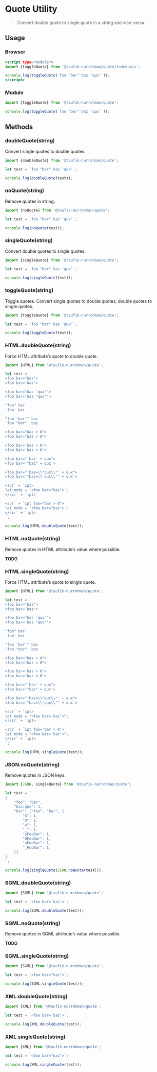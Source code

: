 Quote Utility
=============

> Convert double quote to single quote in a string and vice-versa.

Usage
-----

### Browser

~~~ .html
<script type="module">
import {toggleQuote} from '@taufik-nurrohman/quote/index.mjs';

console.log(toggleQuote(`foo "bar" baz 'qux'`));
</script>
~~~

### Module

~~~ .js
import {toggleQuote} from '@taufik-nurrohman/quote';

console.log(toggleQuote(`foo "bar" baz 'qux'`));
~~~

Methods
-------

### doubleQuote(string)

Convert single quotes to double quotes.

~~~ .js
import {doubleQuote} from '@taufik-nurrohman/quote';

let test = `foo "bar" baz 'qux'`;

console.log(doubleQuote(test));
~~~

### noQuote(string)

Remove quotes in string.

~~~ .js
import {noQuote} from '@taufik-nurrohman/quote';

let test = `foo "bar" baz 'qux'`;

console.log(noQuote(test));
~~~

### singleQuote(string)

Convert double quotes to single quotes.

~~~ .js
import {singleQuote} from '@taufik-nurrohman/quote';

let test = `foo "bar" baz 'qux'`;

console.log(singleQuote(test));
~~~

### toggleQuote(string)

Toggle quotes. Convert single quotes to double quotes, double quotes to single quotes.

~~~ .js
import {toggleQuote} from '@taufik-nurrohman/quote';

let test = `foo "bar" baz 'qux'`;

console.log(toggleQuote(test));
~~~

### HTML.doubleQuote(string)

Force HTML attribute&rsquo;s quote to double quote.

~~~ .js
import {HTML} from '@taufik-nurrohman/quote';

let test = `
<foo bar="baz">
<foo bar='baz'>

<foo bar="baz 'qux'">
<foo bar='baz "qux"'>

"foo" bar
'foo' bar

"foo 'bar'" baz
'foo "bar"' baz

<foo bar="baz > 0">
<foo bar="baz < 0">

<foo bar='baz > 0'>
<foo bar='baz < 0'>

<foo bar="'baz' + qux">
<foo bar='"baz" + qux'>

<foo bar="'baz=\\"qux\\"' + qux">
<foo bar='"baz=\\'qux\\'" + qux'>

<scr` + `ipt>
let node = '<foo bar="baz">';
</scr` + `ipt>

<scr` + `ipt foo="bar > 0">
let node = '<foo bar="baz">';
</scr` + `ipt>
`;

console.log(HTML.doubleQuote(test));
~~~

### HTML.noQuote(string)

Remove quotes in HTML attribute&rsquo;s value where possible.

**TODO**

### HTML.singleQuote(string)

Force HTML attribute&rsquo;s quote to single quote.

~~~ .js
import {HTML} from '@taufik-nurrohman/quote';

let test = `
<foo bar="baz">
<foo bar='baz'>

<foo bar="baz 'qux'">
<foo bar='baz "qux"'>

"foo" bar
'foo' bar

"foo 'bar'" baz
'foo "bar"' baz

<foo bar="baz > 0">
<foo bar="baz < 0">

<foo bar='baz > 0'>
<foo bar='baz < 0'>

<foo bar="'baz' + qux">
<foo bar='"baz" + qux'>

<foo bar="'baz=\\"qux\\"' + qux">
<foo bar='"baz=\\'qux\\'" + qux'>

<scr` + `ipt>
let node = "<foo bar='baz'>";
</scr` + `ipt>

<scr` + `ipt foo='bar > 0'>
let node = "<foo bar='baz'>";
</scr` + `ipt>
`;

console.log(HTML.singleQuote(test));
~~~

### JSON.noQuote(string)

Remove quotes in JSON keys.

~~~ .js
import {JSON, singleQuote} from '@taufik-nurrohman/quote';

let test = `
{
    "foo": "bar",
    "baz:qux": 1,
    "bar": ["foo", "bar", {
        "$": 1,
        "0": 1,
        "a": 1,
        "_": 1,
        "$FooBar": 1,
        "0FooBar": 1,
        "aFooBar": 1,
        "_FooBar": 1,
    }]
}
`;

console.log(singleQuote(JSON.noQuote(test)));
~~~

### SGML.doubleQuote(string)

~~~ .js
import {SGML} from '@taufik-nurrohman/quote';

let test = `<foo bar='baz'>`;

console.log(SGML.doubleQuote(test));
~~~

### SGML.noQuote(string)

Remove quotes in SGML attribute&rsquo;s value where possible.

**TODO**

### SGML.singleQuote(string)

~~~ .js
import {SGML} from '@taufik-nurrohman/quote';

let test = `<foo bar="baz">`;

console.log(SGML.singleQuote(test));
~~~

### XML.doubleQuote(string)

~~~ .js
import {XML} from '@taufik-nurrohman/quote';

let test = `<foo bar='baz'>`;

console.log(XML.doubleQuote(test));
~~~

### XML.singleQuote(string)

~~~ .js
import {XML} from '@taufik-nurrohman/quote';

let test = `<foo bar="baz">`;

console.log(XML.singleQuote(test));
~~~
